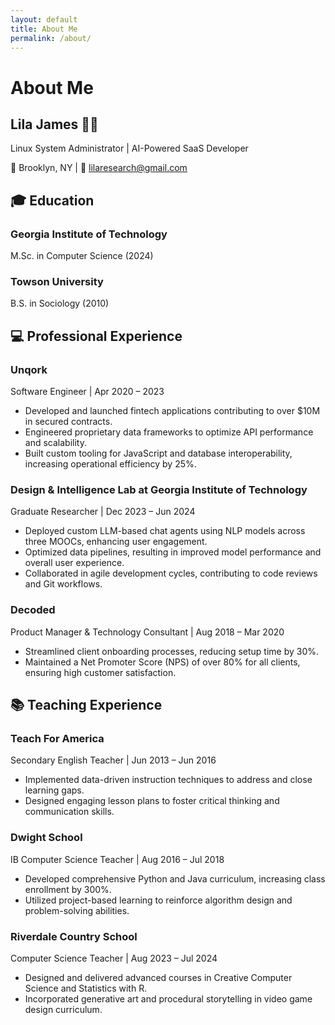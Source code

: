 ```yaml
---
layout: default
title: About Me
permalink: /about/
---
```


# About Me

<section class="section">
  <div class="container">
    <div class="header">
      <h1>Lila James <span class="emoji">👩‍💻</span></h1>
      <p>Linux System Administrator | AI-Powered SaaS Developer</p>
      <p>📍 Brooklyn, NY | 📧 <a href="mailto:lilaresearch@gmail.com">lilaresearch@gmail.com</a></p>
    </div>
  </div>
</section>

<section class="section">
  <div class="container">
    <div class="section-header">
      <h2>🎓 Education</h2>
    </div>
    <div class="content">
      <h3>Georgia Institute of Technology</h3>
      <p>M.Sc. in Computer Science (2024)</p>
      <h3>Towson University</h3>
      <p>B.S. in Sociology (2010)</p>
    </div>
  </div>
</section>

<section class="section">
  <div class="container">
    <div class="section-header">
      <h2>💻 Professional Experience</h2>
    </div>
    <div class="content">
      <h3>Unqork</h3>
      <p>Software Engineer | Apr 2020 – 2023</p>
      <ul>
        <li>Developed and launched fintech applications contributing to over $10M in secured contracts.</li>
        <li>Engineered proprietary data frameworks to optimize API performance and scalability.</li>
        <li>Built custom tooling for JavaScript and database interoperability, increasing operational efficiency by 25%.</li>
      </ul>
      <h3>Design & Intelligence Lab at Georgia Institute of Technology</h3>
      <p>Graduate Researcher | Dec 2023 – Jun 2024</p>
      <ul>
        <li>Deployed custom LLM-based chat agents using NLP models across three MOOCs, enhancing user engagement.</li>
        <li>Optimized data pipelines, resulting in improved model performance and overall user experience.</li>
        <li>Collaborated in agile development cycles, contributing to code reviews and Git workflows.</li>
      </ul>
      <h3>Decoded</h3>
      <p>Product Manager & Technology Consultant | Aug 2018 – Mar 2020</p>
      <ul>
        <li>Streamlined client onboarding processes, reducing setup time by 30%.</li>
        <li>Maintained a Net Promoter Score (NPS) of over 80% for all clients, ensuring high customer satisfaction.</li>
      </ul>
    </div>
  </div>
</section>

<section class="section">
  <div class="container">
    <div class="section-header">
      <h2>📚 Teaching Experience</h2>
    </div>
    <div class="content">
      <h3>Teach For America</h3>
      <p>Secondary English Teacher | Jun 2013 – Jun 2016</p>
      <ul>
        <li>Implemented data-driven instruction techniques to address and close learning gaps.</li>
        <li>Designed engaging lesson plans to foster critical thinking and communication skills.</li>
      </ul>
      <h3>Dwight School</h3>
      <p>IB Computer Science Teacher | Aug 2016 – Jul 2018</p>
      <ul>
        <li>Developed comprehensive Python and Java curriculum, increasing class enrollment by 300%.</li>
        <li>Utilized project-based learning to reinforce algorithm design and problem-solving abilities.</li>
      </ul>
      <h3>Riverdale Country School</h3>
      <p>Computer Science Teacher | Aug 2023 – Jul 2024</p>
      <ul>
        <li>Designed and delivered advanced courses in Creative Computer Science and Statistics with R.</li>
        <li>Incorporated generative art and procedural storytelling in video game design curriculum.</li>
      </ul>
    </div>
  </div>
</section>
